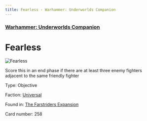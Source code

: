 ```yaml
---
title: Fearless - Warhammer: Underworlds Companion
---
```


### [Warhammer: Underworlds Companion](https://guidokessels.github.io/wh-underworlds)

  

# Fearless

![Fearless](https://warhammerunderworlds.com/wp-content/uploads/sites/6/2018/03/258_ENG.png)

Score this in an end phase if there are at least three enemy fighters adjacent to the same friendly fighter

Type: Objective

Faction: [Universal](https://guidokessels.github.io/wh-underworlds/factions/universal)

Found in: [The Farstriders Expansion](https://guidokessels.github.io/wh-underworlds/locations/the-farstriders-expansion)

Card number: 258
